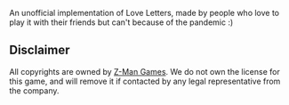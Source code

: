 An unofficial implementation of Love Letters, made by people who love to play it with their friends but can't because of the pandemic :)

## Disclaimer

All copyrights are owned by [Z-Man Games](https://www.zmangames.com/). We do not own the license for this game, and will remove it if contacted by any legal representative from the company.
